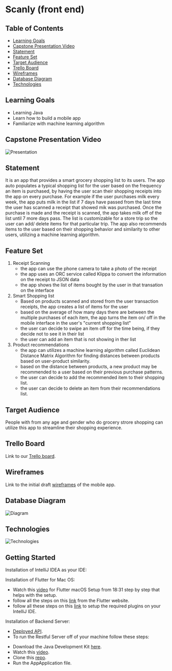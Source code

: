 # Scanly (front end)

## Table of Contents

* [Learning Goals](#learning-goals)
* [Capstone Presentation Video](#capstone-presentation-video)
* [Statement](#statement)
* [Feature Set](#feature-set)
* [Target Audience](#target-audience)
* [Trello Board](#trello-board)
* [Wireframes](#wireframes)
* [Database Diagram](#database-diagram)
* [Technologies](#technologies)


## Learning Goals
- Learning Java
- Learn how to build a mobile app
- Familiarize with machine learning algorithm

## Capstone Presentation Video

![Presentation](https://youtu.be/cbPPmXdEkhM)

## Statement

It is an app that provides a smart grocery shopping list to its users. The app auto populates a typical shopping list for the user based on the frequency an item is purchased, by having the user scan their shopping receipts into the app on every purchase. For example if the user purchases milk every week, the app puts milk in the list if 7 days have passed from the last time the user has scanned a receipt that showed mik was purchased. Once the purchase is made and the receipt is scanned, the app takes milk off of the list until 7 more days pass. The list is customizable for a store trip so the user can add/ delete items for that particular trip. The app also recommends items to the user based on their shopping behavior and similarity to other users, utilizing a machine learning algorithm.


## Feature Set

1.  Receipt Scanning
    - the app can use the phone camera to take a photo of the receipt
    - the app uses an ORC service called Klippa to convert the information on the receipt to JSON data
    - the app shows the list of items bought by the user in that transation on the interface 
2.  Smart Shopping list
    - Based on products scanned and stored from the user transaction receipts, the app creates a list of items for the user
    - based on the average of how many days there are between the multiple purchases of each item, the app turns the item on/ off in the mobile interface in the user's "current shopping list"
    - the user can decide to swipe an item off for the time being, if they decide not to see it in their list
    - the user can add an item that is not showing in ther list
3.  Product recommendations
    - the app can utilizes a machine learning algorithm called Euclidean Distance Matrix Algorithm for finding distances between products based on user-product similarity.
    - based on the distance between products, a new product may be recommended to a user based on their previous purchase patterns. 
    - the user can decide to add the recommended item to their shopping list.
    - the user can decide to delete an item from their recommendations list.

## Target Audience

People with from any age and gender who do grocery strore shopping can utilize this app to streamline their shopping experience.

## Trello Board
Link to our [Trello board](https://trello.com/b/bhLLaubD/capstone-scanly).

## Wireframes

Link to the initial draft [wireframes](https://www.figma.com/file/HbPWcSwXNjvhAgxcUIl0Hg/Untitled?node-id=0%3A1) of the mobile app.

## Database Diagram

![Diagram](./assets/images/database_diagram.jpeg)

## Technologies

![Technologies](./assets/images/Scanly_techstack.jpg)
  
## Getting Started

Installation of IntelliJ IDEA as your IDE:


Installation of Flutter for Mac OS:
- Watch this [video](https://youtu.be/x0uinJvhNxI?t=1119) for Flutter macOS Setup from 18:31 step by step that helps with the setup.
- follow all the steps on this [link](https://flutter.dev/docs/get-started/install/macos) from the Flutter website.
- follow all these steps on this [link](https://flutter.dev/docs/get-started/editor?tab=androidstudio) to setup the required plugins on your IntelliJ IDE.

Installation of Backend Server:
- [Deployed API](https://scanly-ada.herokuapp.com/).
- To run the Restful Server off of your machine follow these steps:
* Download the Java Development Kit [here](https://www.oracle.com/java/technologies/javase-downloads.html).
* Watch this [video](https://www.youtube.com/watch?v=nk5GmfhqSdc).
* Clone this [repo](https://github.com/halahaddad1/scanly.git).
* Run the AppApplication file.
